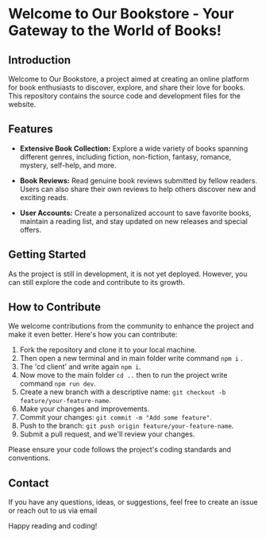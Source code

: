 # Welcome to Our Bookstore - Your Gateway to the World of Books!


## Introduction

Welcome to Our Bookstore, a project aimed at creating an online platform for book enthusiasts to discover, explore, and share their love for books. This repository contains the source code and development files for the website.

## Features

- **Extensive Book Collection:** Explore a wide variety of books spanning different genres, including fiction, non-fiction, fantasy, romance, mystery, self-help, and more.

- **Book Reviews:** Read genuine book reviews submitted by fellow readers. Users can also share their own reviews to help others discover new and exciting reads.

- **User Accounts:** Create a personalized account to save favorite books, maintain a reading list, and stay updated on new releases and special offers.

## Getting Started

As the project is still in development, it is not yet deployed. However, you can still explore the code and contribute to its growth.

## How to Contribute

We welcome contributions from the community to enhance the project and make it even better. Here's how you can contribute:

1. Fork the repository and clone it to your local machine.
2. Then open a new terminal and in main folder write command `npm i` .
3. The 'cd client' and write again `npm i`.
4. Now move to the main folder `cd ..` then to run the project write command `npm run dev`. 
5. Create a new branch with a descriptive name: `git checkout -b feature/your-feature-name`.
6. Make your changes and improvements.
7. Commit your changes: `git commit -m "Add some feature"`.
8. Push to the branch: `git push origin feature/your-feature-name`.
9. Submit a pull request, and we'll review your changes.

Please ensure your code follows the project's coding standards and conventions.

## Contact

If you have any questions, ideas, or suggestions, feel free to create an issue or reach out to us via email 

Happy reading and coding!

